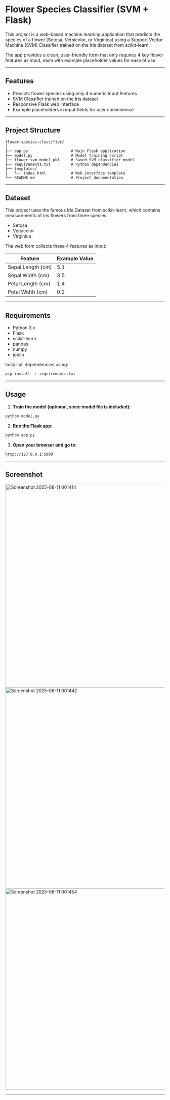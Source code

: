 # Flower Species Classifier (SVM + Flask)

This project is a web-based machine learning application that predicts the species of a flower (Setosa, Versicolor, or Virginica) using a Support Vector Machine (SVM) Classifier trained on the Iris dataset from scikit-learn.

The app provides a clean, user-friendly form that only requires 4 key flower features as input, each with example placeholder values for ease of use.

---

## Features

- Predicts flower species using only 4 numeric input features
- SVM Classifier trained on the Iris dataset
- Responsive Flask web interface
- Example placeholders in input fields for user convenience

---

## Project Structure

```
flower-species-classifier/
│
├── app.py                   # Main Flask application
├── model.py                 # Model training script
├── flower_svm_model.pkl     # Saved SVM classifier model
├── requirements.txt         # Python dependencies
├── templates/
│   └── index.html           # Web interface template
└── README.md                # Project documentation
```

---

## Dataset

This project uses the famous Iris Dataset from scikit-learn, which contains measurements of iris flowers from three species:

- Setosa
- Versicolor
- Virginica

The web form collects these 4 features as input:

| Feature           | Example Value |
|-------------------|---------------|
| Sepal Length (cm) | 5.1           |
| Sepal Width (cm)  | 3.5           |
| Petal Length (cm) | 1.4           |
| Petal Width (cm)  | 0.2           |

---

## Requirements

- Python 3.x
- Flask
- scikit-learn
- pandas
- numpy
- joblib

Install all dependencies using:

```bash
pip install -r requirements.txt
```

---

## Usage

1. **Train the model (optional, since model file is included):**

```bash
python model.py
```

2. **Run the Flask app:**

```bash
python app.py
```

3. **Open your browser and go to:**

```
http://127.0.0.1:5000
```

---

## Screenshot

<img width="1366" height="640" alt="Screenshot 2025-08-11 001414" src="https://github.com/user-attachments/assets/ea4a9e73-65fa-428f-83b3-912061b04d98" />
<img width="1366" height="633" alt="Screenshot 2025-08-11 001442" src="https://github.com/user-attachments/assets/c10a5782-ce7f-4ede-809c-0001f4eed6ad" />
<img width="1366" height="633" alt="Screenshot 2025-08-11 001454" src="https://github.com/user-attachments/assets/db47e299-fd74-456e-8fa7-ca098461687d" />


---


